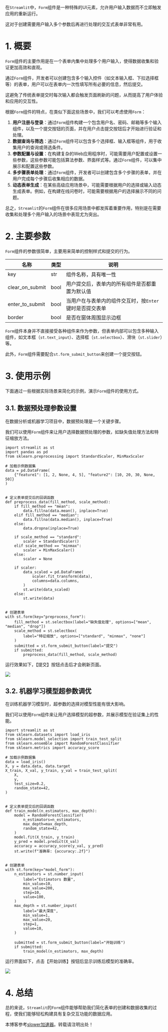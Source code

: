 
在`Streamlit`中，`Form`组件是一种特殊的UI元素，允许用户输入数据而不立即触发应用的重新运行。


这对于创建需要用户输入多个参数后再进行处理的交互式表单非常有用。


# 1\. 概要


`Form`组件的主要作用是在一个表单内集中处理多个用户输入，使得数据收集和验证更加高效和直观。


通过`Form`组件，开发者可以创建包含多个输入控件（如文本输入框、下拉选择框等）的表单，用户可以在表单内一次性填写所有必要的信息，然后提交。


这避免了传统表单提交时每次输入都会触发页面刷新的问题，从而提高了用户体验和应用的交互性。


根据`Form`组件的特点，在类似下面这些场景中，我们可以考虑使用`Form`：


1. **用户注册与登录**：通过`Form`组件构建一个包含用户名、密码、邮箱等多个输入组件，以及一个提交按钮的页面，并在用户点击提交按钮后才开始进行验证和处理。
2. **数据查询与筛选**：通过`Form`组件可以包含多个选择框、输入框等组件，用于收集用户的查询或筛选条件。
3. **参数配置与设置**：在构建复杂的Web应用程序时，可能需要用户配置或设置一些参数，这些参数可能包括算法参数、界面样式等。通过`Form`组件，可以集中展示和配置这些参数。
4. **多步骤表单处理**：通过`Form`组件，开发者可以创建包含多个步骤的表单，并在用户完成每个步骤后收集相应的数据。
5. **动态表单生成**：在某些高级应用场景中，可能需要根据用户的选择或输入动态生成表单。例如，在构建在线问卷时，可能需要根据用户的选择展示不同的问题。


总之，`Streamlit`的`Form`组件在很多应用场景中都发挥着重要作用，特别是在需要收集和处理多个用户输入的场景中表现尤为突出。


# 2\. 主要参数


`Form`组件的参数很简单，主要用来简单的控制样式和提交的行为。




| **名称** | **类型** | **说明** |
| --- | --- | --- |
| key | str | 组件名称，具有唯一性 |
| clear\_on\_submit | bool | 用户提交后，表单内的所有组件是否都重置为默认值 |
| enter\_to\_submit | bool | 当用户在与表单内的组件交互时，按`Enter`键时是否提交表单 |
| border | bool | 是否在窗体周围显示边框 |


`Form`组件本身并不直接接受各种组件来作为参数，但表单内部可以包含多种输入组件，如文本框（`st.text_input`）、选择框（`st.selectbox`）、滑块（`st.slider`）等。


此外，`Form`组件需要配合`st.form_submit_button`来创建一个提交按钮。


# 3\. 使用示例


下面通过一些根据实际场景来简化的示例，演示`Form`组件的使用方式。


## 3\.1\. 数据预处理参数设置


在数据分析或机器学习项目中，数据预处理是一个关键步骤。


我们可以使用`Form`组件来让用户选择数据预处理的参数，如缺失值处理方法和特征缩放方法。



```
import streamlit as st
import pandas as pd
from sklearn.preprocessing import StandardScaler, MinMaxScaler

# 加载示例数据集
data = pd.DataFrame(
    {"feature1": [1, 2, None, 4, 5], "feature2": [10, 20, 30, None, 50]}
)


# 定义表单提交后的回调函数
def preprocess_data(fill_method, scale_method):
    if fill_method == "mean":
        data.fillna(data.mean(), inplace=True)
    elif fill_method == "median":
        data.fillna(data.median(), inplace=True)
    else:
        data.dropna(inplace=True)

    if scale_method == "standard":
        scaler = StandardScaler()
    elif scale_method == "minmax":
        scaler = MinMaxScaler()
    else:
        scaler = None

    if scaler:
        data_scaled = pd.DataFrame(
            scaler.fit_transform(data),
            columns=data.columns,
        )
        st.write(data_scaled)
    else:
        st.write(data)


# 创建表单
with st.form(key="preprocess_form"):
    fill_method = st.selectbox(label="缺失值处理", options=["mean", "median", "drop"])
    scale_method = st.selectbox(
        label="特征缩放", options=["standard", "minmax", "none"]
    )
    submitted = st.form_submit_button(label="提交")
    if submitted:
        preprocess_data(fill_method, scale_method)

```

运行效果如下，【提交】按钮点击后才会刷新页面。


![](https://img2024.cnblogs.com/blog/83005/202412/83005-20241204120847072-228784474.gif)


## 3\.2\. 机器学习模型超参数调优


在训练机器学习模型时，超参数的选择对模型性能有很大影响。


我们可以使用`Form`组件来让用户选择模型的超参数，并展示模型在验证集上的性能。



```
import streamlit as st
from sklearn.datasets import load_iris
from sklearn.model_selection import train_test_split
from sklearn.ensemble import RandomForestClassifier
from sklearn.metrics import accuracy_score

# 加载示例数据集
data = load_iris()
X, y = data.data, data.target
X_train, X_val, y_train, y_val = train_test_split(
    X,
    y,
    test_size=0.2,
    random_state=42,
)


# 定义表单提交后的回调函数
def train_model(n_estimators, max_depth):
    model = RandomForestClassifier(
        n_estimators=n_estimators,
        max_depth=max_depth,
        random_state=42,
    )
    model.fit(X_train, y_train)
    y_pred = model.predict(X_val)
    accuracy = accuracy_score(y_val, y_pred)
    st.write(f"准确率: {accuracy:.2f}")


# 创建表单
with st.form(key="model_form"):
    n_estimators = st.number_input(
        label="Estimators 数量",
        min_value=10,
        max_value=200,
        step=10,
        value=100,
    )
    max_depth = st.number_input(
        label="最大深度",
        min_value=1,
        max_value=20,
        step=1,
        value=10,
    )

    submitted = st.form_submit_button(label="开始训练")
    if submitted:
        train_model(n_estimators, max_depth)

```

运行界面如下，点击【开始训练】按钮后显示训练后模型的准确率。


![](https://img2024.cnblogs.com/blog/83005/202412/83005-20241204120847261-1572216292.png)


# 4\. 总结


总的来说，`Streamlit`的`Form`组件能够帮助我们简化表单的创建和数据收集的过程，使我们能够轻松构建具有复杂交互功能的数据应用。


 本博客参考[slower加速器](https://chundaotian.com)。转载请注明出处！
